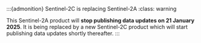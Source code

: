 :::{admonition} Sentinel-2C is replacing Sentinel-2A
:class: warning

This Sentinel-2A product will **stop publishing data updates on 21 January 2025**. It is being replaced by a new Sentinel-2C product which will start publishing data updates shortly thereafter.
:::
